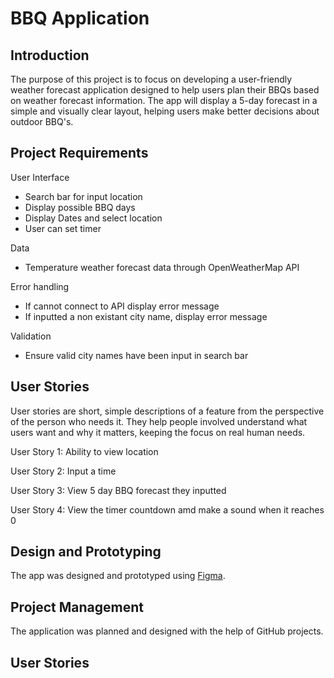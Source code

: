 # BBQ Application

## Introduction

The purpose of this project is to focus on developing a user-friendly weather forecast application designed to help users plan their BBQs based on weather forecast information. The app will display a 5-day forecast in a simple and visually clear layout, helping users make better decisions about outdoor BBQ's.

## Project Requirements

User Interface

- Search bar for input location
- Display possible BBQ days
- Display Dates and select location
- User can set timer

Data

- Temperature weather forecast data through OpenWeatherMap API 

Error handling

- If cannot connect to API display error message
- If inputted a non existant city name, display error message

Validation

- Ensure valid city names have been input in search bar

## User Stories

User stories are short, simple descriptions of a feature from the perspective of the person who needs it. They help people involved understand what users want and why it matters, keeping the focus on real human needs.

User Story 1: Ability to view location

User Story 2: Input a time

User Story 3: View 5 day BBQ forecast they inputted

User Story 4: View the timer countdown amd make a sound when it reaches 0 



## Design and Prototyping 

The app was designed and prototyped using [Figma](https://www.figma.com/). 

## Project Management

The application was planned and designed with the help of GitHub projects. 

## User Stories
